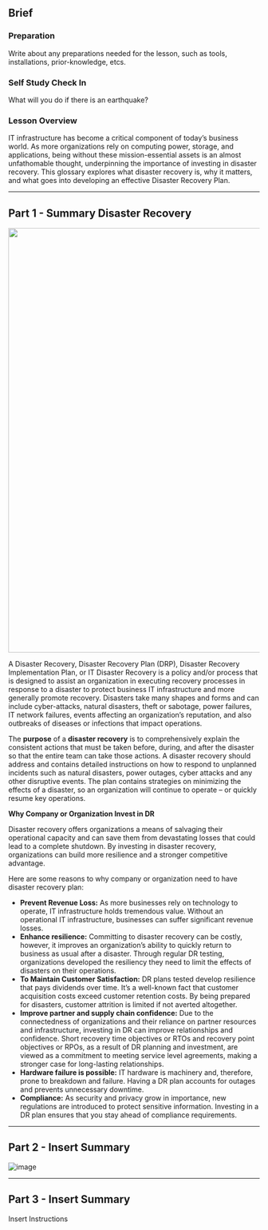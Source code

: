 ## Brief

### Preparation

Write about any preparations needed for the lesson, such as tools, installations, prior-knowledge, etcs.

### Self Study Check In

What will you do if there is an earthquake?


### Lesson Overview

IT infrastructure has become a critical component of today’s business world. As more organizations rely on computing power, storage, and applications, being without these mission-essential assets is an almost unfathomable thought, underpinning the importance of investing in disaster recovery. This glossary explores what disaster recovery is, why it matters, and what goes into developing an effective Disaster Recovery Plan.

---

## Part 1 - Summary Disaster Recovery


<img src="https://user-images.githubusercontent.com/106639884/182769772-4ae3e630-ebaf-4e5d-8c6d-ebc92f538083.png" width="850px"/>


A Disaster Recovery, Disaster Recovery Plan (DRP), Disaster Recovery Implementation Plan, or IT Disaster Recovery is a policy and/or process that is designed to assist an organization in executing recovery processes in response to a disaster to protect business IT infrastructure and more generally promote recovery. Disasters take many shapes and forms and can include cyber-attacks, natural disasters, theft or sabotage, power failures, IT network failures, events affecting an organization’s reputation, and also outbreaks of diseases or infections that impact operations.

The **purpose** of a **disaster recovery** is to comprehensively explain the consistent actions that must be taken before, during, and after the disaster so that the entire team can take those actions. A disaster recovery should address and contains detailed instructions on how to respond to unplanned incidents such as natural disasters, power outages, cyber attacks and any other disruptive events. The plan contains strategies on minimizing the effects of a disaster, so an organization will continue to operate – or quickly resume key operations.


**Why Company or Organization Invest in DR**

Disaster recovery offers organizations a means of salvaging their operational capacity and can save them from devastating losses that could lead to a complete shutdown. By investing in disaster recovery, organizations can build more resilience and a stronger competitive advantage. 

Here are some reasons to why company or organization need to have disaster recovery plan:  

- **Prevent Revenue Loss:** As more businesses rely on technology to operate, IT infrastructure holds tremendous value. Without an operational IT infrastructure, businesses can suffer significant revenue losses.
- **Enhance resilience:** Committing to disaster recovery can be costly, however, it improves an organization’s ability to quickly return to business as usual after a disaster. Through regular DR testing, organizations developed the resiliency they need to limit the effects of disasters on their operations.
- **To Maintain Customer Satisfaction:** DR plans tested develop resilience that pays dividends over time. It’s a well-known fact that customer acquisition costs exceed customer retention costs. By being prepared for disasters, customer attrition is limited if not averted altogether.
- **Improve partner and supply chain confidence:** Due to the connectedness of organizations and their reliance on partner resources and infrastructure, investing in DR can improve relationships and confidence. Short recovery time objectives or RTOs and recovery point objectives or RPOs, as a result of DR planning and investment, are viewed as a commitment to meeting service level agreements, making a stronger case for long-lasting relationships. 
- **Hardware failure is possible:** IT hardware is machinery and, therefore, prone to breakdown and failure. Having a DR plan accounts for outages and prevents unnecessary downtime.
- **Compliance:** As security and privacy grow in importance, new regulations are introduced to protect sensitive information. Investing in a DR plan ensures that you stay ahead of compliance requirements.

---

## Part 2 - Insert Summary

![image](https://user-images.githubusercontent.com/106639884/182758704-a12a06f3-6e10-4e57-8678-1d68485dc1f7.png)


---

## Part 3 - Insert Summary

Insert Instructions
